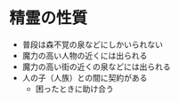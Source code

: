# 精霊の性質
- 普段は森不覚の泉などにしかいられない
- 魔力の高い人物の近くには出られる
- 魔力の高い街の近くの泉などには出られる
- 人の子（人族）との間に契約がある
  - 困ったときに助け合う
